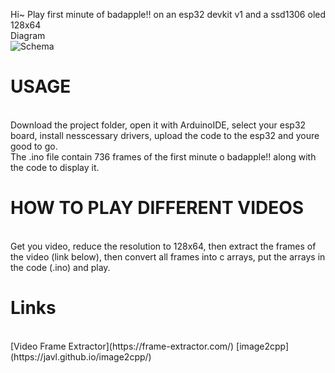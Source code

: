 Hi~
Play first minute of badapple!! on an esp32 devkit v1 and a ssd1306 oled 128x64
</br>
Diagram </br>
![Schema](https://electronicsinnovation.com/wp-content/uploads/2020/07/ESP32_OLED-960x486.jpg)
</br>
<h1>USAGE</h1></br>
Download the project folder, open it with ArduinoIDE, select your esp32 board, install nesscessary drivers, upload the code to the esp32 and youre good to go.</br>
The .ino file contain 736 frames of the first minute o badapple!! along with the code to display it.</br>
<h1>HOW TO PLAY DIFFERENT VIDEOS</h1></br>
Get you video, reduce the resolution to 128x64, then extract the frames of the video (link below), then convert all frames into c arrays, put the arrays in the code (.ino) and play.</br>
<h1>Links</h1></br>
[Video Frame Extractor](https://frame-extractor.com/)
[image2cpp](https://javl.github.io/image2cpp/)
